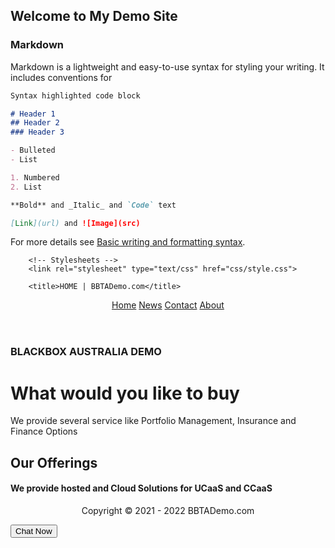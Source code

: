 ## Welcome to My Demo Site


### Markdown

Markdown is a lightweight and easy-to-use syntax for styling your writing. It includes conventions for

```markdown
Syntax highlighted code block

# Header 1
## Header 2
### Header 3

- Bulleted
- List

1. Numbered
2. List

**Bold** and _Italic_ and `Code` text

[Link](url) and ![Image](src)
```

For more details see [Basic writing and formatting syntax](https://docs.github.com/en/github/writing-on-github/getting-started-with-writing-and-formatting-on-github/basic-writing-and-formatting-syntax).

 <html>
 <head>
	    <!-- Metas -->
		<meta name="viewport" content="width=device-width, initial-scale=1.0">
		
		<!-- Stylesheets -->
		<link rel="stylesheet" type="text/css" href="css/style.css">
		
		<title>HOME | BBTADemo.com</title>
</head>
<body>
<script type="text/javascript" charset="utf-8">
  (function (g, e, n, es, ys) {
    g['_genesysJs'] = e;
    g[e] = g[e] || function () {
      (g[e].q = g[e].q || []).push(arguments)
    };
    g[e].t = 1 * new Date();
    g[e].c = es;
    ys = document.createElement('script'); ys.async = 1; ys.src = n; ys.charset = 'utf-8'; document.head.appendChild(ys);
  })(window, 'Genesys', 'https://apps.mypurecloud.com.au/genesys-bootstrap/genesys.min.js', {
    environment: 'apse2',
    deploymentId: '014fd7be-96a4-482b-8172-a642689661a8'
  });
</script>
	<header>
		<div class="topnav" id="myTopnav">
			<p align="center">
				<a href="#home" class="active">Home</a>
				<a href="#news">News</a>
				<a href="#contact">Contact</a>
				<a href="#about">About</a>
				<a href="javascript:void(0);" class="icon" onclick="myFunction()">
					<i class="fa fa-bars"></i>
				</a>
			</p>
		</div>
	</header>
	<div class="aside-left">
		<p align="center">
			<h3>BLACKBOX AUSTRALIA DEMO</h3>
		</p>
	</div>
	<main>
		<h1>What would you like to buy</h1>
		<p>We provide several service like Portfolio Management, Insurance and Finance Options</p>
	</main>
	<aside>
		<h2>Our Offerings</h2>
		<h4>We provide hosted and Cloud Solutions for UCaaS and CCaaS</h4>
	</aside>
	<footer>
			<div class="copyright">
			<p align="center">Copyright &copy; 2021 - 2022 BBTADemo.com</p>
		</div>
	</footer>

<script src="https://apps.mypurecloud.com.au/widgets/9.0/cxbus.min.js" onload="javascript:CXBus.configure({debug:false,pluginsPath:'https://apps.mypurecloud.com.au/widgets/9.0/plugins/'}); CXBus.loadPlugin('widgets-core');"></script>

<script>
  window._genesys = {
    "widgets": {
      "webchat": {
        "transport": {
          "type": "purecloud-v2-sockets",
          "dataURL": "https://api.mypurecloud.com.au",
          "deploymentKey": "99897707-60b8-4527-883d-afa00c14bd49",
          "orgGuid": "99d21775-62de-44cb-a90d-6d7010d44524",
          "interactionData": {
            "routing": {
              "targetType": "QUEUE",
              "targetAddress": "Demo Queue",
              "priority": 2
            }
          }
        },
        "userData": {
          "addressStreet": "",
          "addressCity": "",
          "addressPostalCode": "",
          "addressState": "",
          "phoneNumber": "",
          "customField1Label": "",
          "customField1": "",
          "customField2Label": "",
          "customField2": "",
          "customField3Label": "",
          "customField3": ""
        }
      }
    }
  };

  function getAdvancedConfig() {
    return {
      "form": {
        "autoSubmit": false,
        "firstname": "",
        "lastname": "",
        "email": "",
        "subject": ""
      },
      "formJSON": {
        "wrapper": "<table></table>",
        "inputs": [
          {
            "id": "cx_webchat_form_firstname",
            "name": "firstname",
            "maxlength": "100",
            "placeholder": "Required",
            "label": "First Name"
          },
          {
            "id": "cx_webchat_form_lastname",
            "name": "lastname",
            "maxlength": "100",
            "placeholder": "Required",
            "label": "Last Name"
          },
          {
            "id": "cx_webchat_form_email",
            "name": "email",
            "maxlength": "100",
            "placeholder": "Optional",
            "label": "Email"
          },
          {
            "id": "cx_webchat_form_subject",
            "name": "subject",
            "maxlength": "100",
            "placeholder": "Optional",
            "label": "Subject"
          }
        ]
      }
    };
  }

  const customPlugin = CXBus.registerPlugin('Custom');
</script>

<button type="button" id="chat-button" onclick="customPlugin.command('WebChat.open', getAdvancedConfig());">Chat Now</button>


</body>
</html>
